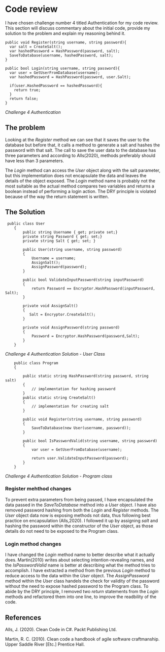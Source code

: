 # Code review
I have chosen challenge number 4 titled Authentication for my code review. This section will discuss commentary about the initial code, provide my solution to the problem and explain my reasoning behind it. 

```
public void Register(string username, string password){ 
  var salt = CreateSalt(); 
  var hashedPassword = HashPassword(password, salt); 
  SaveToDatabase(username, hashedPassword, salt); 
} 

public bool Login(string username, string password){ 
  var user = GetUserFromDatabase(username); 
  var hashedPassword = HashPassword(password, user.Salt); 

  if(user.HashedPassword == hashedPassword){ 
    return true; 
  } 
  return false; 
}
```
*Challenge 4 Authentication* 

## The problem
Looking at the *Register* method we can see that it saves the user to the database but before that, it calls a method to generate a salt and hashes the password with that salt. The call to save the user data to the database has three parameters and according to Alls(2020), methods preferably should have less than 3 parameters. 

The *Login* method can access the *User* object along with the salt parameter, but this implementation does not encapsulate the data and leaves the details of the object exposed.
The *Login* method name is probably not the most suitable as the actual method compares two variables and returns a boolean instead of performing a login action. 
The DRY principle is violated because of the way the return statement is written. 

## The Solution
```
 public class User
    {
        public string Username { get; private set;}
        private string Password { get; set;}
        private string Salt { get; set; }

        public User(string username, string password)
        {
            Username = username;
            AssignSalt();
            AssignPassword(password);
        }

        public bool ValidateInputPassword(string inputPassword)
        {
            return Password == Encryptor.HashPassword(inputPassword, Salt);
        }

        private void AssignSalt()
        {
           Salt = Encryptor.CreateSalt();
        }

        private void AssignPassword(string password)
        {
            Password = Encryptor.HashPassword(password,Salt);
        }
    }
```
*Challenge 4 Authentication Solution - User Class* 


```
    public class Program
    {

        public static string HashPassword(string password, string salt)
        {
            // implementation for hashing password
        }
        public static string CreateSalt()
        {
            // implementation for creating salt
        }

        public void Register(string username, string password)
        {
            SaveToDatabase(new User(username, password));
        }

        public bool IsPasswordValid(string username, string password)
        {
            var user = GetUserFromDatabase(username);

            return user.ValidateInputPassword(password);
        }
    }
```

*Challenge 4 Authentication Solution - Program class* 

### Register mehthod changes
To prevent extra parameters from being passed, I have encapsulated the data passed in the *SaveToDatabase* method into a *User* object. I have also removed password hashing from both the *Login* and *Register* methods. The *User* object data now is exposing methods not data, thus following best practice on encapsulation (Alls,2020). I followed it up by assigning *salt* and hashing the password within the constructor of the *User* object, as those details do not need to be exposed to the Program class.

### Login method changes
I have changed the *Login* method name to better describe what it actually does. Martin(2010) writes about selecting intention-revealing names, and the *IsPasswordValid* name is better at describing what the method tries to accomplish.
I have extracted a method from the previous *Login* method to reduce access to the data within the *User* object. The *AssignPassword* method within the *User* class handels the check for validity of the password without the need to expose hashed password to the Program class. 
To abide by the DRY principle, I removed two *return* statements from the *Login* methods and refactored them into one line, to improve the readbility of the code. 

## References
Alls, J. (2020). Clean Code in C#. Packt Publishing Ltd.

Martin, R. C. (2010). Clean code a handbook of agile software craftmanship. Upper Saddle River [Etc.] Prentice Hall.
‌